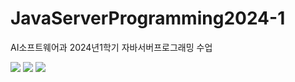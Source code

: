 # JavaServerProgramming2024-1
AI소프트웨어과  2024년1학기 자바서버프로그래밍 수업

 <img src="https://img.shields.io/badge/java-007396?style=for-the-badge&logo=java&logoColor=white"> 
 <img src="https://img.shields.io/badge/apache tomcat-F8DC75?style=for-the-badge&logo=apachetomcat&logoColor=white">
   <img src="https://img.shields.io/badge/html5-E34F26?style=for-the-badge&logo=html5&logoColor=white"> 
 
 
